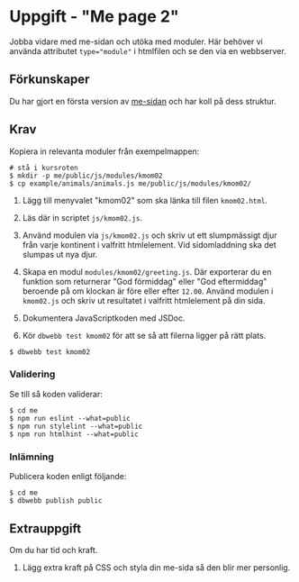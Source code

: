 # Uppgift - "Me page 2"

Jobba vidare med me-sidan och utöka med moduler. Här behöver vi använda attributet `type="module"` i htmlfilen och se den via en webbserver.



## Förkunskaper

Du har gjort en första version av [me-sidan](../instructions_01/assignment.md) och har koll på dess struktur.



## Krav

Kopiera in relevanta moduler från exempelmappen:

```console
# stå i kursroten
$ mkdir -p me/public/js/modules/kmom02
$ cp example/animals/animals.js me/public/js/modules/kmom02/
```

1. Lägg till menyvalet "kmom02" som ska länka till filen `kmom02.html`.

2. Läs där in scriptet `js/kmom02.js`.

3. Använd modulen via `js/kmom02.js` och skriv ut ett slumpmässigt djur från varje kontinent i valfritt htmlelement. Vid sidomladdning ska det slumpas ut nya djur.

4. Skapa en modul `modules/kmom02/greeting.js`. Där exporterar du en funktion som returnerar "God förmiddag" eller "God eftermiddag" beroende på om klockan är före eller efter `12.00`. Använd modulen i `kmom02.js` och skriv ut resultatet i valfritt htmlelement på din sida.

5. Dokumentera JavaScriptkoden med JSDoc.

6. Kör `dbwebb test kmom02` för att se så att filerna ligger på rätt plats.

```console
$ dbwebb test kmom02
```

### Validering

Se till så koden validerar:

```console
$ cd me
$ npm run eslint --what=public
$ npm run stylelint --what=public
$ npm run htmlhint --what=public
```

### Inlämning

Publicera koden enligt följande:

```console
$ cd me
$ dbwebb publish public
```



## Extrauppgift

Om du har tid och kraft.

1. Lägg extra kraft på CSS och styla din me-sida så den blir mer personlig.
